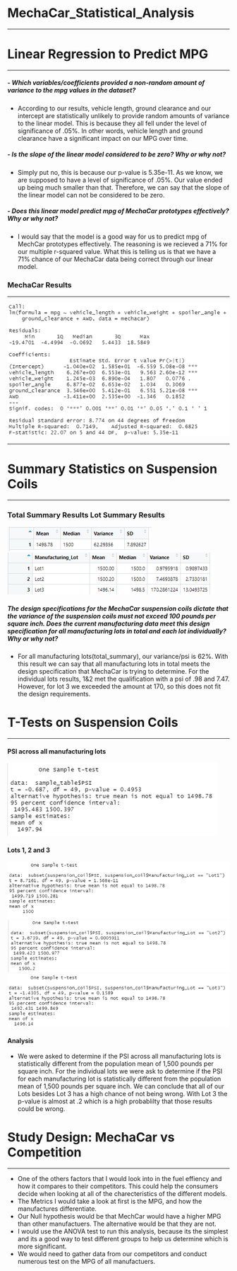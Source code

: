 # MechaCar_Statistical_Analysis

__________________________________________________


# Linear Regression to Predict MPG
__________________________________________________

##### *- Which variables/coefficients provided a non-random amount of variance to the mpg values in the dataset?*
- According to our results, vehicle length, ground clearance and our intercept are statistically unlikely to provide random amounts of variance to the linear model. This is because they all fell under the level of significance of .05%. In other words, vehicle length and ground clearance have a significant impact on our MPG over time.

##### *- Is the slope of the linear model considered to be zero? Why or why not?*
- Simply put no, this is because our p-value is 5.35e-11. As we know, we are supposed to have a level of significance of .05%. Our value ended up being much smaller than that. Therefore, we can say that the slope of the linear model can not be considered to be zero. 


##### *- Does this linear model predict mpg of MechaCar prototypes effectively? Why or why not?*
- I would say that the model is a good way for us to predict mpg of MechCar prototypes effectively. The reasoning is we recieved a 71% for our multiple r-squared value. What this is telling us is that we have a 71% chance of our MechaCar data being correct through our linear model.  


###  MechaCar Results 
________________________________________________

![Deliverable1](https://github.com/mckenziekkilburn/MechaCar_Statistical_Analysis/blob/master/images/Deliverable1.PNG)



________________________________________________

# Summary Statistics on Suspension Coils

________________________________________________

### Total Summary Results                  Lot Summary Results

![total_summary](https://github.com/mckenziekkilburn/MechaCar_Statistical_Analysis/blob/master/images/total_summary.PNG)![lot_summary](https://github.com/mckenziekkilburn/MechaCar_Statistical_Analysis/blob/master/images/lot_summary.PNG)

##### The design specifications for the MechaCar suspension coils dictate that the variance of the suspension coils must not exceed 100 pounds per square inch. *Does the current manufacturing data meet this design specification for all manufacturing lots in total and each lot individually? Why or why not?*

- For all manufacturing lots(total_summary), our variance/psi is 62%. With this result we can say that all manufacturing lots in total meets the design specification that MechaCar is trying to determine. For the individual lots results, 1&2 met the qualification with a psi of .98 and 7.47. However, for lot 3 we exceeded the amount at 170, so this does not fit the design requirements. 


# T-Tests on Suspension Coils
________________________________________________

#### PSI across all manufacturing lots 

![AllLots](https://github.com/mckenziekkilburn/MechaCar_Statistical_Analysis/blob/master/images/AllLots.PNG)

#### Lots 1, 2 and 3

![LOT1](https://github.com/mckenziekkilburn/MechaCar_Statistical_Analysis/blob/master/images/LOT1.PNG)
![LOT2](https://github.com/mckenziekkilburn/MechaCar_Statistical_Analysis/blob/master/images/LOT2.PNG)
![LOT3](https://github.com/mckenziekkilburn/MechaCar_Statistical_Analysis/blob/master/images/LOT3.PNG)

#### Analysis
- We were asked to determine if the PSI across all manufacturing lots is statistically different from the population mean of 1,500 pounds per square inch. For the individual lots we were ask to determine if the PSI for each manufacturing lot is statistically different from the population mean of 1,500 pounds per square inch. We can conclude that all of our Lots besides Lot 3 has a high chance of not being wrong. With Lot 3 the p-value is almost at .2 which is a high probablilty that those results could be wrong. 

# Study Design: MechaCar vs Competition
_______________________________________

- One of the others factors that I would look into in the fuel effiency and how it compares to their competitors. This could help the consumers decide when looking at all of the charecteristics of the different models. 
- The Metrics I would take a look at first is the MPG, and how the manufactures differentiate.
- Our Null hypothesis would be that MechCar would have a higher MPG than other manufactuers. The alternative would be that they are not.
- I would use the ANOVA test to run this analysis, because its the simplest and its a good way to test different groups to help us determine which is more significant.
- We would need to gather data from our competitors and conduct numerous test on the MPG of all manufactuers.
